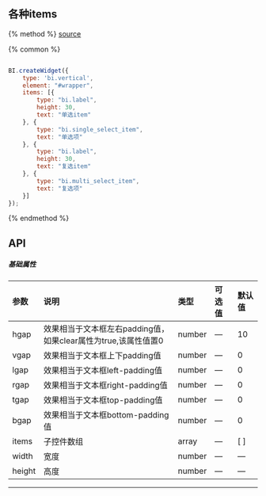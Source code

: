 ## 各种items

{% method %}
[source](https://jsfiddle.net/fineui/jyo0qdwL/)

{% common %}
```javascript

BI.createWidget({
    type: 'bi.vertical',
    element: "#wrapper",
    items: [{
        type: "bi.label",
        height: 30,
        text: "单选item"
    }, {
        type: "bi.single_select_item",
        text: "单选项"
    }, {
        type: "bi.label",
        height: 30,
        text: "复选item"
    }, {
        type: "bi.multi_select_item",
        text: "复选项"
    }]
});


```

{% endmethod %}

## API
##### 基础属性
| 参数    | 说明           | 类型  | 可选值 | 默认值
| :------ |:-------------  | :-----| :----|:----
| hgap    | 效果相当于文本框左右padding值，如果clear属性为true,该属性值置0 |  number  |  —   |     10   |
| vgap    | 效果相当于文本框上下padding值 |  number  |  — |      0  |
| lgap    | 效果相当于文本框left-padding值     |    number   |   —     |  0    |
| rgap    | 效果相当于文本框right-padding值     |    number  |    —   |  0    |
| tgap    |效果相当于文本框top-padding值     |    number   | — |  0    |
| bgap    |  效果相当于文本框bottom-padding值     |    number  | —  |  0    |
| items | 子控件数组     |    array | — | [ ] |
| width    |   宽度    |    number   |  — |  —   |
| height    |   高度    |    number   | — |  —    |



---


